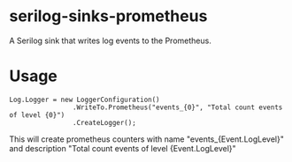 # serilog-sinks-prometheus
A Serilog sink that writes log events to the Prometheus.

# Usage

```
Log.Logger = new LoggerConfiguration()
				.WriteTo.Prometheus("events_{0}", "Total count events of level {0}")
				.CreateLogger();
```

This will create prometheus counters with name "events_{Event.LogLevel}" and description "Total count events of level {Event.LogLevel}"
